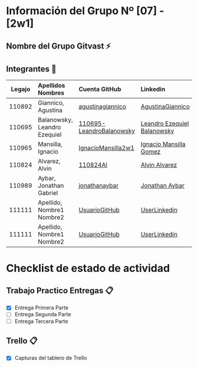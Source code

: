 # Información del Grupo Nº [07] - [2w1]



## Nombre del Grupo Gitvast :zap:

## Integrantes :busts_in_silhouette:

| Legajo | Apellidos Nombres         | Cuenta GitHub                                               | Linkedin                                                                                |
| :----: | :------------------------ | :---------------------------------------------------------- | :-------------------------------------------------------------------------------------- |
| 110892 | Giannico, Agustina        | [agustinagiannico](https://github.com/agustinagiannico)     | [AgustinaGiannico](https://www.linkedin.com/in/agustina-giannico-6b0a4418b/)            |
| 110695 | Balanowsky, Leandro Ezequiel | [110695-LeandroBalanowsky](https://github.com/110695-LeandroBalanowsky)| [Leandro Ezequiel Balanowsky](https://www.linkedin.com/in/leandro-ezequiel-balanowsky-468293172/)|                                           |
| 110965 | Mansilla, Ignacio         | [IgnacioMansilla2w1](https://github.com/IgnacioMansilla2w1) | [Ignacio Mansilla Gomez](https://www.linkedin.com/in/ignacio-mansilla-gomez-3502551a3/) |
| 110824 | Alvarez, Alvin |[110824Al](https://github.com/110824Al)|[Alvin Alvarez](https://www.linkedin.com/in/alvin-alvarez-6a65111b7/)|
| 110989 | Aybar, Jonathan Gabriel |[jonathanaybar](https://github.com/jonathanaybar)|[Jonathan Aybar](https://www.linkedin.com/in/jonathan-aybar-b1674712b/)|
| 111111 | Apellido, Nombre1 Nombre2 |[UsuarioGitHub](https://github.com/xxxx)|[UserLinkedin](https://ar.linkedin.com/)|
| 111111 | Apellido, Nombre1 Nombre2 |[UsuarioGitHub](https://github.com/xxxx)|[UserLinkedin](https://ar.linkedin.com/)|


# Checklist de estado de actividad

## Trabajo Practico Entregas :clipboard:

- [x] Entrega Primera Parte
- [ ] Entrega Segunda Parte
- [ ] Entrega Tercera Parte

## Trello :clipboard:

- [x] Capturas del tablero de Trello
